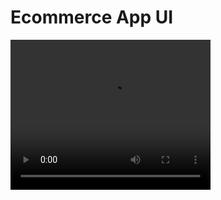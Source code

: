 <h1 style="text-align: 'center',color: 'red'">Ecommerce App UI</h1> 

<video width="320" height="240" controls>
  <source src="https://www.linkedin.com/posts/jibran-abdul-jabbar-249a66209_ecommerce-app-ui-activity-6843690911948431360-3PiO" type="video/mp4">
  Your browser does not support the video.
</video>
